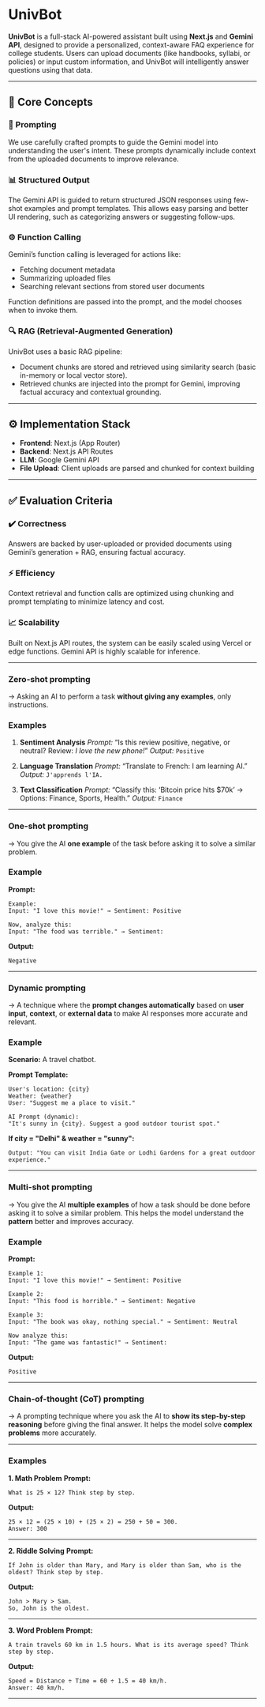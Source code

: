 # UnivBot

**UnivBot** is a full-stack AI-powered assistant built using **Next.js** and **Gemini API**, designed to provide a personalized, context-aware FAQ experience for college students. Users can upload documents (like handbooks, syllabi, or policies) or input custom information, and UnivBot will intelligently answer questions using that data.

---

## 🔧 Core Concepts

### 🧠 Prompting

We use carefully crafted prompts to guide the Gemini model into understanding the user's intent. These prompts dynamically include context from the uploaded documents to improve relevance.

### 📊 Structured Output

The Gemini API is guided to return structured JSON responses using few-shot examples and prompt templates. This allows easy parsing and better UI rendering, such as categorizing answers or suggesting follow-ups.

### ⚙️ Function Calling

Gemini’s function calling is leveraged for actions like:

* Fetching document metadata
* Summarizing uploaded files
* Searching relevant sections from stored user documents

Function definitions are passed into the prompt, and the model chooses when to invoke them.

### 🔍 RAG (Retrieval-Augmented Generation)

UnivBot uses a basic RAG pipeline:

* Document chunks are stored and retrieved using similarity search (basic in-memory or local vector store).
* Retrieved chunks are injected into the prompt for Gemini, improving factual accuracy and contextual grounding.

---

## ⚙️ Implementation Stack

* **Frontend**: Next.js (App Router)
* **Backend**: Next.js API Routes
* **LLM**: Google Gemini API
* **File Upload**: Client uploads are parsed and chunked for context building

---

## ✅ Evaluation Criteria

### ✔️ Correctness

Answers are backed by user-uploaded or provided documents using Gemini’s generation + RAG, ensuring factual accuracy.

### ⚡ Efficiency

Context retrieval and function calls are optimized using chunking and prompt templating to minimize latency and cost.

### 📈 Scalability

Built on Next.js API routes, the system can be easily scaled using Vercel or edge functions. Gemini API is highly scalable for inference.



---

### Zero-shot prompting 
→ Asking an AI to perform a task **without giving any examples**, only instructions.

### **Examples**

1. **Sentiment Analysis**
   *Prompt:* “Is this review positive, negative, or neutral?
   Review: *I love the new phone!*”
   *Output:* `Positive`

2. **Language Translation**
   *Prompt:* “Translate to French: I am learning AI.”
   *Output:* `J'apprends l'IA.`

3. **Text Classification**
   *Prompt:* “Classify this: ‘Bitcoin price hits \$70k’ → Options: Finance, Sports, Health.”
   *Output:* `Finance`

---

### One-shot prompting 
→ You give the AI **one example** of the task before asking it to solve a similar problem.

### **Example**

**Prompt:**

```
Example: 
Input: "I love this movie!" → Sentiment: Positive

Now, analyze this: 
Input: "The food was terrible." → Sentiment:
```

**Output:**

```
Negative
```


---

### Dynamic prompting 
→ A technique where the **prompt changes automatically** based on **user input**, **context**, or **external data** to make AI responses more accurate and relevant.

### **Example**

**Scenario:** A travel chatbot.

**Prompt Template:**

```
User's location: {city}
Weather: {weather}
User: "Suggest me a place to visit."

AI Prompt (dynamic):  
"It's sunny in {city}. Suggest a good outdoor tourist spot."
```

**If city = "Delhi" & weather = "sunny":**

```
Output: "You can visit India Gate or Lodhi Gardens for a great outdoor experience."
```

---


### Multi-shot prompting
→ You give the AI **multiple examples** of how a task should be done before asking it to solve a similar problem. This helps the model understand the **pattern** better and improves accuracy.

### **Example**

**Prompt:**

```
Example 1:
Input: "I love this movie!" → Sentiment: Positive

Example 2:
Input: "This food is horrible." → Sentiment: Negative

Example 3:
Input: "The book was okay, nothing special." → Sentiment: Neutral

Now analyze this:
Input: "The game was fantastic!" → Sentiment:
```

**Output:**

```
Positive
```

---

### Chain-of-thought (CoT) prompting
→ A prompting technique where you ask the AI to **show its step-by-step reasoning** before giving the final answer. It helps the model solve **complex problems** more accurately.

---

### **Examples**

**1. Math Problem**
**Prompt:**

```
What is 25 × 12? Think step by step.
```

**Output:**

```
25 × 12 = (25 × 10) + (25 × 2) = 250 + 50 = 300.
Answer: 300
```

---

**2. Riddle Solving**
**Prompt:**

```
If John is older than Mary, and Mary is older than Sam, who is the oldest? Think step by step.
```

**Output:**

```
John > Mary > Sam.
So, John is the oldest.
```

---

**3. Word Problem**
**Prompt:**

```
A train travels 60 km in 1.5 hours. What is its average speed? Think step by step.
```

**Output:**

```
Speed = Distance ÷ Time = 60 ÷ 1.5 = 40 km/h.
Answer: 40 km/h.
```

---